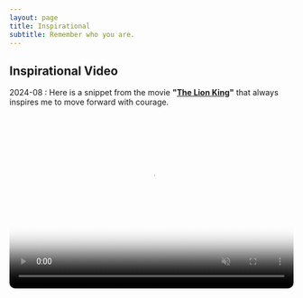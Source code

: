 ```yaml
---
layout: page
title: Inspirational
subtitle: Remember who you are.
---
```


## Inspirational Video

2024-08
: Here is a snippet from the movie **"[The Lion King](https://en.wikipedia.org/wiki/The_Lion_King)"** that always inspires me to move forward with courage.

<style>
/* CSS样式 */
.video-container {
  position: relative;
  padding-bottom: 56.25%; /* 16:9 的纵横比 */
  padding-top: 25px;
  height: 0;
  overflow: hidden; /* 确保圆角效果不超出容器 */
}
.video-container video {
  position: absolute;
  top: 0;
  left: 0;
  width: 100%;
  height: 100%;
  border-radius: 10px; /* 添加圆角 */
}
</style>

<div class="video-container">
<video controls muted playsinline poster="/assets/img/photos/2024/08/lion-king-cover.jpg">
  <source src="/assets/img/photos/2024/08/lion-king-clip.mp4" type="video/mp4">
  Your browser does not support the video tag.
</video>
</div>